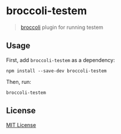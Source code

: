 # broccoli-testem

> [broccoli](https://github.com/broccolijs/broccoli) plugin for running testem

## Usage

First, add `broccoli-testem` as a dependency:

```shell
npm install --save-dev broccoli-testem
```

Then, run:

```shell
broccoli-testem
```
## License

[MIT License](http://en.wikipedia.org/wiki/MIT_License)